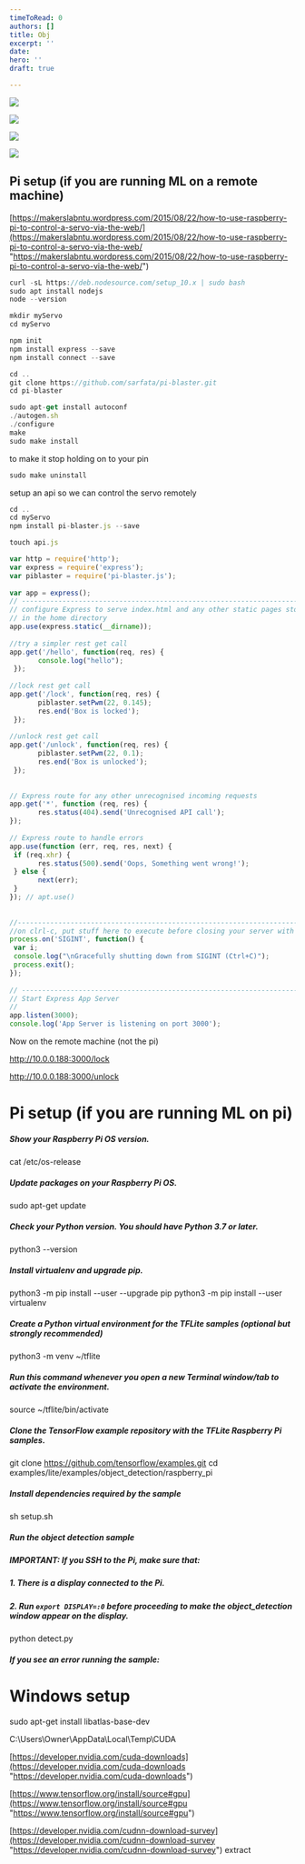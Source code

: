 ```yaml
---
timeToRead: 0
authors: []
title: Obj
excerpt: ''
date: 
hero: ''
draft: true

---
```

![](/images/speedbase.gif)

![](/images/speedconnect.gif)

![](/images/together.gif)

![](/images/printbed.gif)

## Pi setup (if you are running ML on a remote machine)

[https://makerslabntu.wordpress.com/2015/08/22/how-to-use-raspberry-pi-to-control-a-servo-via-the-web/](https://makerslabntu.wordpress.com/2015/08/22/how-to-use-raspberry-pi-to-control-a-servo-via-the-web/ "https://makerslabntu.wordpress.com/2015/08/22/how-to-use-raspberry-pi-to-control-a-servo-via-the-web/")

```js
curl -sL https://deb.nodesource.com/setup_10.x | sudo bash 
sudo apt install nodejs
node --version
```

```js
mkdir myServo
cd myServo
```

```js
npm init
npm install express --save
npm install connect --save
```

```js
cd ..
git clone https://github.com/sarfata/pi-blaster.git
cd pi-blaster

sudo apt-get install autoconf
./autogen.sh
./configure
make
sudo make install
```

to make it stop holding on to your pin

```js
sudo make uninstall
```

setup an api so we can control the servo remotely

```js
cd ..
cd myServo
npm install pi-blaster.js --save

touch api.js
```

```js
var http = require('http');
var express = require('express');
var piblaster = require('pi-blaster.js');
 
var app = express();
// ------------------------------------------------------------------------
// configure Express to serve index.html and any other static pages stored 
// in the home directory
app.use(express.static(__dirname));
 
//try a simpler rest get call
app.get('/hello', function(req, res) { 
       console.log("hello");
 });
 
//lock rest get call
app.get('/lock', function(req, res) { 
       piblaster.setPwm(22, 0.145);
       res.end('Box is locked');
 });
 
//unlock rest get call
app.get('/unlock', function(req, res) { 
       piblaster.setPwm(22, 0.1);
       res.end('Box is unlocked');
 });
 
 
// Express route for any other unrecognised incoming requests
app.get('*', function (req, res) {
       res.status(404).send('Unrecognised API call');
});
 
// Express route to handle errors
app.use(function (err, req, res, next) {
 if (req.xhr) {
       res.status(500).send('Oops, Something went wrong!');
 } else {
       next(err);
 }
}); // apt.use()
 
 
//------------------------------------------------------------------------
//on clrl-c, put stuff here to execute before closing your server with ctrl-c
process.on('SIGINT', function() {
 var i;
 console.log("\nGracefully shutting down from SIGINT (Ctrl+C)");
 process.exit();
});
 
// ------------------------------------------------------------------------
// Start Express App Server
//
app.listen(3000);
console.log('App Server is listening on port 3000');
```

Now on the remote machine (not the pi)

http://10.0.0.188:3000/lock

http://10.0.0.188:3000/unlock

# Pi setup (if you are running ML on pi)

##### Show your Raspberry Pi OS version.

cat /etc/os-release

##### Update packages on your Raspberry Pi OS.

sudo apt-get update

##### Check your Python version. You should have Python 3.7 or later.

python3 --version

##### Install virtualenv and upgrade pip.

python3 -m pip install --user --upgrade pip
python3 -m pip install --user virtualenv

##### Create a Python virtual environment for the TFLite samples (optional but strongly recommended)

python3 -m venv \~/tflite

##### Run this command whenever you open a new Terminal window/tab to activate the environment.

source \~/tflite/bin/activate

##### Clone the TensorFlow example repository with the TFLite Raspberry Pi samples.

git clone https://github.com/tensorflow/examples.git
cd examples/lite/examples/object_detection/raspberry_pi

##### Install dependencies required by the sample

sh setup.sh

##### Run the object detection sample

##### **IMPORTANT**: If you SSH to the Pi, make sure that:

##### 1. There is a display connected to the Pi.

##### 2. Run `export DISPLAY=:0` before proceeding to make the object_detection window appear on the display.

python detect.py

##### If you see an error running the sample:

# Windows setup

sudo apt-get install libatlas-base-dev

C:\\Users\\Owner\\AppData\\Local\\Temp\\CUDA

[https://developer.nvidia.com/cuda-downloads](https://developer.nvidia.com/cuda-downloads "https://developer.nvidia.com/cuda-downloads")

[https://www.tensorflow.org/install/source#gpu](https://www.tensorflow.org/install/source#gpu "https://www.tensorflow.org/install/source#gpu")

[https://developer.nvidia.com/cudnn-download-survey](https://developer.nvidia.com/cudnn-download-survey "https://developer.nvidia.com/cudnn-download-survey") extract